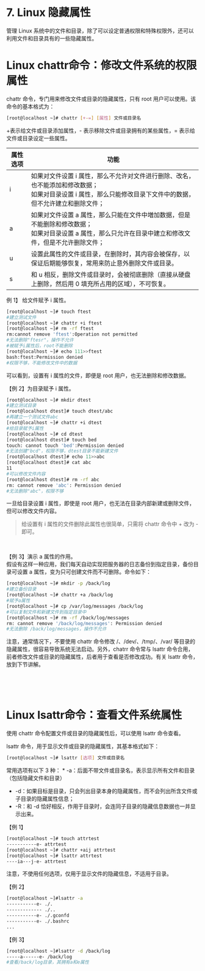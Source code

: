 # 7. Linux 隐藏属性

管理 Linux 系统中的文件和目录，除了可以设定普通权限和特殊权限外，还可以利用文件和目录具有的一些隐藏属性。

# Linux chattr命令：修改文件系统的权限属性

chattr 命令，专门用来修改文件或目录的隐藏属性，只有 root 用户可以使用。该命令的基本格式为：

```bash
[root@localhost ~]# chattr [+-=] [属性] 文件或目录名
```

+表示给文件或目录添加属性，- 表示移除文件或目录拥有的某些属性，= 表示给文件或目录设定一些属性。

|属性选项|功能|
| ----------| ----------------------------------------------------------------------------------------------------------------------------------------------------------------|
|i|如果对文件设置 i 属性，那么不允许对文件进行删除、改名，也不能添加和修改数据；<br />如果对目录设置 i 属性，那么只能修改目录下文件中的数据，但不允许建立和删除文件；|
|a|如果对文件设置 a 属性，那么只能在文件中増加数据，但是不能删除和修改数据；<br />如果对目录设置 a 属性，那么只允许在目录中建立和修改文件，但是不允许删除文件；|
|u|设置此属性的文件或目录，在删除时，其内容会被保存，以保证后期能够恢复，常用来防止意外删除文件或目录。|
|s|和 u 相反，删除文件或目录时，会被彻底删除（直接从硬盘上删除，然后用 0 填充所占用的区域），不可恢复。|

例 1】 给文件赋予 i 属性。

```bash
[root@localhost ~]# touch ftest
#建立测试文件
[root@localhost ~]# chattr +i ftest
[root@localhost ~]# rm -rf ftest
rm:cannot remove 'ftest':Operation not permitted
#无法删除"ftesr"，操作不允许
#被赋予i属性后，root不能删除
[root@localhost ~]# echo 111>>ftest
bash:ftest:Permission denied
#权限不够，不能修改文件中的数据
```

可以看到，设置有 i 属性的文件，即便是 root 用户，也无法删除和修改数据。

【例 2】为目录赋予 i 属性。

```bash
[root@localhost ~]# mkdir dtest
#建立测试目录
[root@localhost dtest]# touch dtest/abc
#再建立一个测试文件abc
[root@localhost ~]# chattr +i dtest
#给目录赋予i属性
[root@localhost ~]# cd dtest
[root@localhost dtest]# touch bed
touch: cannot touch 'bed':Permission denied
#无法创建"bcd"，权限不够，dtest目录不能新建文件
[root@localhost dtest]# echo 11>>abc
[root@localhost dtest]# cat abc
11
#可以修改文件内容
[root@localhost dtest]# rm -rf abc
rm: cannot remove 'abc': Permission denied
#无法删除"abc"，权限不够
```

一旦给目录设置 i 属性，即使是 root 用户，也无法在目录内部新建或删除文件，但可以修改文件内容。

> 给设置有 i 属性的文件删除此属性也很简单，只需将 chattr 命令中 + 改为 - 即可。

‍

【例 3】演示 a 属性的作用。  
假设有这样一种应用，我们每天自动实现把服务器的日志备份到指定目录，备份目录可设置 a 属性，变为只可创建文件而不可删除。命令如下：

```bash
[root@localhost ~]# mkdir -p /back/log
#建立备份目录
[root@localhost ~]# chattr +a /back/log
#赋予a属性
[root@localhost ~]# cp /var/log/messages /back/log
#可以复制文件和新建文件到指定目录中
[root@localhost ~]# rm -rf /back/log/messages
rm: cannot remove '/back/log/messages': Permission denied
#无法删除 /back/log/messages，操作不允许
```

注意，通常情况下，不要使用 chattr 命令修改 /、/dev/、/tmp/、/var/  等目录的隐藏属性，很容易导致系统无法启动。另外，chatrr 命令常与 lsattr  命令合用，前者修改文件或目录的隐藏属性，后者用于查看是否修改成功。有关 lsattr 命令，放到下节讲解。

‍

‍

# Linux lsattr命令：查看文件系统属性

使用 chattr 命令配置文件或目录的隐藏属性后，可以使用 lsattr 命令查看。

lsattr 命令，用于显示文件或目录的隐藏属性，其基本格式如下：

```bash
[root@localhost ~]# lsattr [选项] 文件或目录名
```

常用选项有以下 3 种： *  -a：后面不带文件或目录名，表示显示所有文件和目录（包括隐藏文件和目录）

* -d：如果目标是目录，只会列出目录本身的隐藏属性，而不会列出所含文件或子目录的隐藏属性信息；
* -R：和 -d 恰好相反，作用于目录时，会连同子目录的隐藏信息数据也一并显示出来。

【例 1】

```bash
[root@localhost ~]# touch attrtest
-----------e- attrtest
[root@localhost ~]# chattr +aij attrtest
[root@localhost ~]# lsattr attrtest
----ia---j-e- attrtest
```

注意，不使用任何选项，仅用于显示文件的隐藏信息，不适用于目录。

【例 2】

```bash
[root@localhost ~]#lsattr -a
-----------e- ./.
------------- ./..
-----------e- ./.gconfd
-----------e- ./.bashrc
...

```

【例 3】

```bash
[root@localhost ~]#lsattr -d /back/log
-----a------e- /back/log
#查看/back/log目录，其拥有a和e属性
```
